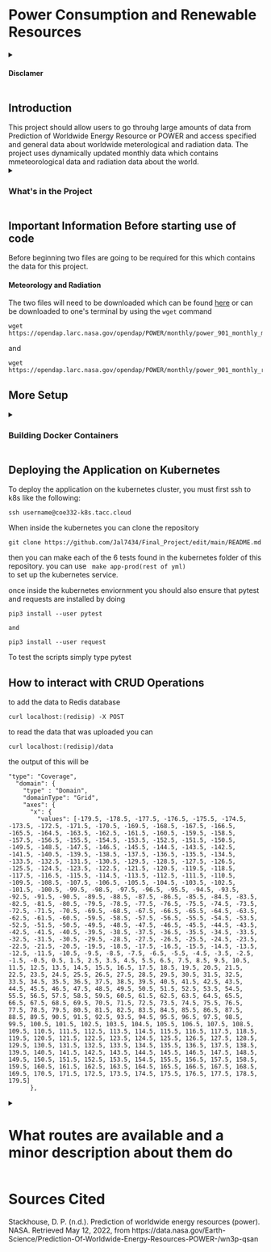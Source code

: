 <h1> Power Consumption and Renewable Resources </h1>
   <details> <summary> <h4>Disclamer</h4> </summary> This repository contains all of the files for the Final project for COE332.
  Due to complication with site resources of data some data was made unavailable 
   </details>
   
<h2> Introduction </h2>
This project should allow users to go throuhg large amounts of data from Prediction of Worldwide Energy Resource or POWER and access specified and general data about worldwide meterological and radiation data. The project uses dynamically updated monthly data which contains mmeteorological data and radiation data about the world.

<details> <summary> <h3> What's in the Project </h3></summary>
   The files in the project are:
   
   -<code> Dockerfiles</code>: Functions to download necassary dependencies and environment variables to set up needed operations for the application.
   -<code> api.py</code>: python script that provides routes to download and returns information from the two data sets.
   6 yml files:
app-prod-api-deployment.yml 
app-prod-api-service.yml
app-prod-db-deployment.yml
app-prod-db-pvc.yml
app-prod-db-service.yml
app-prod-wrk-deployment.yml
   </details>
<h2> Important Information Before starting use of code </h2> 
Before beginning two files are going to be required for this which contains the data for this project. 
<h4> Meteorology and Radiation </h4>
The two files will need to be downloaded which can be found <a href="https://opendap.larc.nasa.gov/opendap/POWER/monthly/contents.html">here</a> or can be downloaded to one's terminal by using the <code>wget</code> command

```
wget https://opendap.larc.nasa.gov/opendap/POWER/monthly/power_901_monthly_meteorology_utc.nc.covjson  
```

and 

```
wget https://opendap.larc.nasa.gov/opendap/POWER/monthly/power_901_monthly_radiation_utc.nc.covjson
```

<h2> More Setup </h2>
<details> <summary> <h3> Building Docker Containers </h3> </summary>
   -Dockerfile
      - to begin touch a file named Dockerfile to create the file in the directory by using <code> touch Dockerfile </code>
      - A Makefile is also available to facilitate the proccess and have all of the images created in one step, simply use <code> make all </code>
</details>
<h2> Deploying the Application on Kubernetes </h2>
To deploy the application on the kubernetes cluster, you must first ssh to k8s like the following:

```
ssh username@coe332-k8s.tacc.cloud
```

When inside the kubernetes you can clone the repository 

```
git clone https://github.com/Jal7434/Final_Project/edit/main/README.md
```

then you can make each of the 6 tests found in the kubernetes folder of this repository.
you can use <code> make app-prod(rest of yml) </code> to set up the kubernetes service.

once inside the kubernetes enviornment you should also ensure that pytest and requests are installed by doing 

```
pip3 install --user pytest 

and

pip3 install --user request
```
To test the scripts simply type pytest

<h2> How to interact with CRUD Operations </h2>
to add the data to Redis database 

```
curl localhost:(redisip) -X POST
```
to read the data that was uploaded you can
```
curl localhost:(redisip)/data
```

the output of this will be
```
"type": "Coverage",
  "domain": {
    "type" : "Domain",
    "domainType": "Grid",
    "axes": {
      "x": {
        "values": [-179.5, -178.5, -177.5, -176.5, -175.5, -174.5, -173.5, -172.5, -171.5, -170.5, -169.5, -168.5, -167.5, -166.5, -165.5, -164.5, -163.5, -162.5, -161.5, -160.5, -159.5, -158.5, -157.5, -156.5, -155.5, -154.5, -153.5, -152.5, -151.5, -150.5, -149.5, -148.5, -147.5, -146.5, -145.5, -144.5, -143.5, -142.5, -141.5, -140.5, -139.5, -138.5, -137.5, -136.5, -135.5, -134.5, -133.5, -132.5, -131.5, -130.5, -129.5, -128.5, -127.5, -126.5, -125.5, -124.5, -123.5, -122.5, -121.5, -120.5, -119.5, -118.5, -117.5, -116.5, -115.5, -114.5, -113.5, -112.5, -111.5, -110.5, -109.5, -108.5, -107.5, -106.5, -105.5, -104.5, -103.5, -102.5, -101.5, -100.5, -99.5, -98.5, -97.5, -96.5, -95.5, -94.5, -93.5, -92.5, -91.5, -90.5, -89.5, -88.5, -87.5, -86.5, -85.5, -84.5, -83.5, -82.5, -81.5, -80.5, -79.5, -78.5, -77.5, -76.5, -75.5, -74.5, -73.5, -72.5, -71.5, -70.5, -69.5, -68.5, -67.5, -66.5, -65.5, -64.5, -63.5, -62.5, -61.5, -60.5, -59.5, -58.5, -57.5, -56.5, -55.5, -54.5, -53.5, -52.5, -51.5, -50.5, -49.5, -48.5, -47.5, -46.5, -45.5, -44.5, -43.5, -42.5, -41.5, -40.5, -39.5, -38.5, -37.5, -36.5, -35.5, -34.5, -33.5, -32.5, -31.5, -30.5, -29.5, -28.5, -27.5, -26.5, -25.5, -24.5, -23.5, -22.5, -21.5, -20.5, -19.5, -18.5, -17.5, -16.5, -15.5, -14.5, -13.5, -12.5, -11.5, -10.5, -9.5, -8.5, -7.5, -6.5, -5.5, -4.5, -3.5, -2.5, -1.5, -0.5, 0.5, 1.5, 2.5, 3.5, 4.5, 5.5, 6.5, 7.5, 8.5, 9.5, 10.5, 11.5, 12.5, 13.5, 14.5, 15.5, 16.5, 17.5, 18.5, 19.5, 20.5, 21.5, 22.5, 23.5, 24.5, 25.5, 26.5, 27.5, 28.5, 29.5, 30.5, 31.5, 32.5, 33.5, 34.5, 35.5, 36.5, 37.5, 38.5, 39.5, 40.5, 41.5, 42.5, 43.5, 44.5, 45.5, 46.5, 47.5, 48.5, 49.5, 50.5, 51.5, 52.5, 53.5, 54.5, 55.5, 56.5, 57.5, 58.5, 59.5, 60.5, 61.5, 62.5, 63.5, 64.5, 65.5, 66.5, 67.5, 68.5, 69.5, 70.5, 71.5, 72.5, 73.5, 74.5, 75.5, 76.5, 77.5, 78.5, 79.5, 80.5, 81.5, 82.5, 83.5, 84.5, 85.5, 86.5, 87.5, 88.5, 89.5, 90.5, 91.5, 92.5, 93.5, 94.5, 95.5, 96.5, 97.5, 98.5, 99.5, 100.5, 101.5, 102.5, 103.5, 104.5, 105.5, 106.5, 107.5, 108.5, 109.5, 110.5, 111.5, 112.5, 113.5, 114.5, 115.5, 116.5, 117.5, 118.5, 119.5, 120.5, 121.5, 122.5, 123.5, 124.5, 125.5, 126.5, 127.5, 128.5, 129.5, 130.5, 131.5, 132.5, 133.5, 134.5, 135.5, 136.5, 137.5, 138.5, 139.5, 140.5, 141.5, 142.5, 143.5, 144.5, 145.5, 146.5, 147.5, 148.5, 149.5, 150.5, 151.5, 152.5, 153.5, 154.5, 155.5, 156.5, 157.5, 158.5, 159.5, 160.5, 161.5, 162.5, 163.5, 164.5, 165.5, 166.5, 167.5, 168.5, 169.5, 170.5, 171.5, 172.5, 173.5, 174.5, 175.5, 176.5, 177.5, 178.5, 179.5]
      },

```
 <details> <summary> <h1> What routes are available and a minor description about them do </h1> </summary> 
ALLSKY_SFC_LW_DWN: 
   
Downward Thermal Infrared (Longwave) Radiative Flux

ALLSKY_SFC_SW_DWN:
   
All Sky Insolation Incident on a Horizontal Surface

ALLSKY_SFC_SW_DWN_00_GMT: 
   
All Sky Insolation Incident On A Horizontal Surface at 00 GMT

ALLSKY_SFC_SW_DWN_03_GMT: 
   
All Sky Insolation Incident On A Horizontal Surface at 03 GMT

ALLSKY_SFC_SW_DWN_06_GMT: 
   
All Sky Insolation Incident On A Horizontal Surface at 06 GMT

ALLSKY_SFC_SW_DWN_09_GMT:
   
All Sky Insolation Incident On A Horizontal Surface at 09 GMT

ALLSKY_SFC_SW_DWN_12_GMT:
   
All Sky Insolation Incident On A Horizontal Surface at 12 GMT

ALLSKY_SFC_SW_DWN_15_GMT:
   
All Sky Insolation Incident On A Horizontal Surface at 15 GMT

ALLSKY_SFC_SW_DWN_18_GMT: 
   
All Sky Insolation Incident On A Horizontal Surface at 18 GMT

ALLSKY_SFC_SW_DWN_21_GMT: 
   
All Sky Insolation Incident On A Horizontal Surface at 21 GMT

ALLSKY_SFC_SW_DWN_MAX_DIFF: 
   
Maximum Monthly Difference From Monthly Averaged All Sky Insolation

ALLSKY_SFC_SW_DWN_MIN_DIFF: 
   
Minimum Monthly Difference From Monthly Averaged All Sky Insolation

ALLSKY_TOA_SW_DWN:
   
Top-of-atmosphere Insolation

CDD0:
   
Cooling Degree Days Above 0 C

CDD10:
   
Cooling Degree Days Above 10 C

CDD18_3:
   
Cooling Degree Days Above 18.3 C

CLD_AMT:
   
Daylight Cloud Amount

CLD_AMT_00_GMT:
   
Cloud Amount at 00 GMT

CLD_AMT_03_GMT:
   
Cloud Amount at 03 GMT

CLD_AMT_06_GMT:
   
Cloud Amount at 06 GMT

CLD_AMT_09_GMT:
   
Cloud Amount at 09 GMT

CLD_AMT_12_GMT:
   
Cloud Amount at 12 GMT

CLD_AMT_15_GMT:
   
Cloud Amount at 15 GMT

CLD_AMT_18_GMT:
   
Cloud Amount at 18 GMT

CLD_AMT_21_GMT:
   
Cloud Amount at 21 GMT

CLRSKY_DIFF:
   
Clear Sky Diffuse Radiation On A Horizontal Surface

CLRSKY_NKT:
   
Normalized Clear Sky Insolation Clearness Index

CLRSKY_SFC_SW_DWN:
   
Clear Sky Insolation Incident on a Horizontal Surface

DIFF:
   
Diffuse Radiation On A Horizontal Surface

DIFF_MAX:
   
Maximum Diffuse Radiation On A Horizontal Surface

DIFF_MIN:
   
Minimum Diffuse Radiation On A Horizontal Surface

DNR:
   
Direct Normal Radiation

DNR_MAX:
   
Maximum Direct Normal Radiation

DNR_MAX_DIFF:
   
Maximum Difference From Monthly Averaged Direct Normal Radiation

DNR_MIN:
   
Minimum Direct Normal Radiation

DNR_MIN_DIFF:
   
Minimum Difference From Monthly Averaged Direct Norma l Radiation

EQVLNT_NO_SUN_BLACKDAYS_1:
   
Equivalent Number Of NO-SUN Or BLACK Days Over A Consecutive 1-day Period

EQVLNT_NO_SUN_BLACKDAYS_14:
   
Equivalent Number Of NO-SUN Or BLACK Days Over A Consecutive 14-day Period

EQVLNT_NO_SUN_BLACKDAYS_21:
   
Equivalent Number Of NO-SUN Or BLACK Days Over A Consecutive 21-day Period

EQVLNT_NO_SUN_BLACKDAYS_3:
   
Equivalent Number Of NO-SUN Or BLACK Days Over A Consecutive 3-day Period

EQVLNT_NO_SUN_BLACKDAYS_7:
   
Equivalent Number Of NO-SUN Or BLACK Days Over A Consecutive 7-day Period

EQVLNT_NO_SUN_BLACKDAYS_MONTH:
   
Equivalent Number Of NO-SUN Or BLACK Days Over A Consecutive Month Period

FROST_DAYS:
   
Frost Days

FRQ_BRKNCLD_10_70_00_GMT:
   
Frequency Of Broken-cloud Skies 10 - 70 % At 00 GMT

FRQ_BRKNCLD_10_70_03_GMT:
   
Frequency Of Broken-cloud Skies 10 - 70 % At 03 GMT

FRQ_BRKNCLD_10_70_06_GMT:
   
Frequency Of Broken-cloud Skies 10 - 70 % At 06 GMT

FRQ_BRKNCLD_10_70_09_GMT:
   
Frequency Of Broken-cloud Skies 10 - 70 % At 09 GMT

FRQ_BRKNCLD_10_70_12_GMT:
   
Frequency Of Broken-cloud Skies 10 - 70 % At 12 GMT

FRQ_BRKNCLD_10_70_15_GMT:
   
Frequency Of Broken-cloud Skies 10 - 70 % At 15 GMT

FRQ_BRKNCLD_10_70_18_GMT:
   
Frequency Of Broken-cloud Skies 10 - 70 % At 18 GMT

FRQ_BRKNCLD_10_70_21_GMT:
   
Frequency Of Broken-cloud Skies 10 - 70 % At 21 GMT

FRQ_CLRSKY_0_10_00_GMT:
   
Frequency Of Clear Skies < 10 % At 00 GMT

FRQ_CLRSKY_0_10_03_GMT:
                             
Frequency Of Clear Skies < 10 % At 03 GMT

FRQ_CLRSKY_0_10_06_GMT:
   
Frequency Of Clear Skies < 10 % At 06 GMT

FRQ_CLRSKY_0_10_09_GMT:
                             
Frequency Of Clear Skies < 10 % At 09 GMT

FRQ_CLRSKY_0_10_12_GMT:
   
Frequency Of Clear Skies < 10 % At 12 GMT

FRQ_CLRSKY_0_10_15_GMT:
                             
Frequency Of Clear Skies < 10 % At 15 GMT

FRQ_CLRSKY_0_10_18_GMT:
   
Frequency Of Clear Skies < 10 % At 18 GMT

FRQ_CLRSKY_0_10_21_GMT:
                             
Frequency Of Clear Skies < 10 % At 21 GMT

FRQ_NROVRCST_70_00_GMT:
   
Frequency Of Near-overcast Skies >= 70 % At 00 GMT

FRQ_NROVRCST_70_03_GMT:
   
Frequency Of Near-overcast Skies >= 70 % At 03 GMT

FRQ_NROVRCST_70_06_GMT:
   
Frequency Of Near-overcast Skies >= 70 % At 06 GMT

FRQ_NROVRCST_70_09_GMT:
   
Frequency Of Near-overcast Skies >= 70 % At 09 GMT

FRQ_NROVRCST_70_12_GMT:
   
Frequency Of Near-overcast Skies >= 70 % At 12 GMT

FRQ_NROVRCST_70_15_GMT:
   
Frequency Of Near-overcast Skies >= 70 % At 15 GMT

FRQ_NROVRCST_70_18_GMT:
   
Frequency Of Near-overcast Skies >= 70 % At 18 GMT

FRQ_NROVRCST_70_21_GMT:
   
Frequency Of Near-overcast Skies >= 70 % At 21 GMT

HDD0:
   
Heating Degree Days Below 0 C

HDD10:
   
Heating Degree Days Below 10 C

HDD18_3:
   
Heating Degree Days Below 18.3 C

INSOL_MIN_CONSEC_1:
   
Minimum Available Insolation Over A Consecutive 1-day Period

INSOL_MIN_CONSEC_14:
   
Minimum Available Insolation Over A Consecutive 14-day Period

INSOL_MIN_CONSEC_21:
   
Minimum Available Insolation Over A Consecutive 21-day Period

INSOL_MIN_CONSEC_3:
   
Minimum Available Insolation Over A Consecutive 3-day Period

INSOL_MIN_CONSEC_7:
   
Minimum Available Insolation Over A Consecutive 7-day Period

INSOL_MIN_CONSEC_MONTH:
   
Minimum Available Insolation Over A Consecutive Month Period

KT:
   
Insolation Clearness Index

KT_CLEAR:
   
Clear Sky Insolation Clearness Index

MIDDAY_INSOL:
   
Midday Insolation Incident On A Horizontal Surface

NKT:
   
Normalized Insolation Clearness Index

NO_SUN_BLACKDAYS_MAX:
   
Maximum NO-SUN Or BLACK Days

PHIS:
   
Surface Geopotential

PRECTOT:
   
Precipitation

PS:
   
Surface Pressure

PSC:
   
Corrected Atmospheric Pressure (Adjusted For Site Elevation)

QV2M:
   
Specific Humidity at 2 Meters

RH2M:
   
Relative Humidity at 2 Meters

SG_DAY_COZ_ZEN_AVG:
   
Daylight Average Of Hourly Cosine Solar Zenith Angles

SG_DAY_HOUR_AVG:
   
Daylight Hours

SG_DEC_AVG:
   
Declination

SG_HR_AZM_ANG_AVG:
   
Hourly Solar Azimuth Angles

SG_HR_HRZ_ANG_AVG:
   
Hourly Solar Angles Relative To The Horizon

SG_HR_SET_ANG:
   
Sunset Hour Angle

SG_MAX_HRZ_ANG:
   
Maximum Solar Angle Relative To The Horizon

SG_MID_COZ_ZEN_ANG:
   
Cosine Solar Zenith Angle At Mid-Time Between Sunrise And Solar Noon

SG_NOON:
   
Solar Noon

SI_EF_TILTED_SURFACE_HORIZONTAL:
   
Solar Irradiance for Equator Facing Horizontal Surface

SI_EF_TILTED_SURFACE_LAT_MINUS15:
   
Solar Irradiance for Equator Facing Latitude Minus 15 Tilt

SI_EF_TILTED_SURFACE_LATITUDE:
   
Solar Irradiance for Equator Facing Latitude Tilt

SI_EF_TILTED_SURFACE_LAT_PLUS15:
   
Solar Irradiance for Equator Facing Latitude Plus 15 Tilt

SI_EF_TILTED_SURFACE_VERTICAL:
   
Solar Irradiance for Equator Facing Vertical Surface

SI_EF_OPTIMAL:
   
Solar Irradiance Optimal

SI_EF_OPTIMAL_ANG:
   
Solar Irradiance Optimal Angle

SI_EF_OPTIMAL_ANG_ORT:
   
Solar Irradiance Tilted Surface Orientation

SI_EF_TRACKER:
   
Solar Irradiance Irradiance Tracking the Sun

SI_EF_TILTED_SURFACE:
   
Solar Irradiance for Equator Facing Tilted Surfaces (Set of Surfaces)

SI_EF_MIN_TILTED_SURFACE_HORIZONTAL:
   
Minimum Solar Irradiance for Equator Facing Horizontal Surface

SI_EF_MIN_TILTED_SURFACE_LAT_MINUS15:
   
Minimum Solar Irradiance for Equator Facing Latitude Minus 15 Tilt

SI_EF_MIN_TILTED_SURFACE_LATITUDE:
   
Minimum Solar Irradiance for Equator Facing Latitude Tilt

SI_EF_MIN_TILTED_SURFACE_LAT_PLUS15:
   
Minimum Solar Irradiance for Equator Facing Latitude Plus 15 Tilt

SI_EF_MIN_TILTED_SURFACE_VERTICAL:
   
Minimum Solar Irradiance for Equator Facing Vertical Surface

SI_EF_MIN_OPTIMAL:
   
Minimum Solar Irradiance Optimal

SI_EF_MIN_OPTIMAL_ANG:
   
Minimum Solar Irradiance Optimal Angle

SI_EF_MIN_OPTIMAL_ANG_ORT:
   
Minimum Solar Irradiance Tilted Surface Orientation

SI_EF_MIN_TRACKER:
   
Minimum Solar Irradiance Irradiance Tracking the Sun

SI_EF_MIN_TILTED_SURFACE:
   
Minimum Solar Irradiance for Equator Facing Tilted Surfaces (Set of Surfaces)

SI_EF_MAX_TILTED_SURFACE_HORIZONTAL:
   
Maximum Solar Irradiance for Equator Facing Horizontal Surface

SI_EF_MAX_TILTED_SURFACE_LAT_MINUS15:
   
Maximum Solar Irradiance for Equator Facing Latitude Minus 15 Tilt

SI_EF_MAX_TILTED_SURFACE_LATITUDE:
   
Maximum Solar Irradiance for Equator Facing Latitude Tilt

SI_EF_MAX_TILTED_SURFACE_LAT_PLUS15:
   
Maximum Solar Irradiance for Equator Facing Latitude Plus 15 Tilt

SI_EF_MAX_TILTED_SURFACE_VERTICAL:
   
Maximum Solar Irradiance for Equator Facing Vertical Surface

SI_EF_MAX_OPTIMAL:
   
Maximum Solar Irradiance Optimal

SI_EF_MAX_OPTIMAL_ANG:
   
Maximum Solar Irradiance Optimal Angle

SI_EF_MAX_OPTIMAL_ANG_ORT:
   
Maximum Solar Irradiance Tilted Surface Orientation

SI_EF_MAX_TRACKER:
   
Maximum Solar Irradiance Irradiance Tracking the Sun

SI_EF_MAX_TILTED_SURFACE:
   
Maximum Solar Irradiance for Equator Facing Tilted Surfaces (Set of Surfaces)

SR:
   
Surface Roughness

SRF_ALB:
   
Surface Albedo

T10M:
   
Temperature at 10 Meters

T10M_MAX:
   
Maximum Temperature at 10 Meters

T10M_MIN:
   
Minimum Temperature at 10 Meters

T10M_RANGE:
   
Temperature Range at 10 Meters

T2M:

Temperature at 2 Meters

T2MDEW:
   
Dew/Frost Point at 2 Meters

T2MWET:
   
Wet Bulb Temperature at 2 Meters

T2M_MAX:
   
Maximum Temperature at 2 Meters

T2M_MIN:
   
Minimum Temperature at 2 Meters

T2M_RANGE:
   
Temperature Range at 2 Meters

TM_ZONES:
   
Climate Thermal and Moisture Zones

TQV:

Total Column Precipitable Water

TS:
   
Earth Skin Temperature

TS_AMP:
   
Earth Skin Temperature Amplitude

TS_MAX:
   
Maximum Earth Skin Temperature

TS_MIN:
   
Minimum Earth Skin Temperature

TS_RANGE:
   
Earth Skin Temperature Range

T_ZONES:
   
Climate Thermal Zones

U10M:
   
Eastward Wind at 10 Meters

V10M:
   
Northward Wind at 10 Meters

WS10M:
   
Wind Speed at 10 Meters

WS10M_MAX:
   
Maximum Wind Speed at 10 Meters

WS10M_MIN:
   
Minimum Wind Speed at 10 Meters

WS10M_RANGE:
   
Wind Speed Range at 10 Meters

WS2M:
   
Wind Speed at 2 Meters

WS2M_MAX:
   
Maximum Wind Speed at 2 Meters

WS2M_MIN:
   
Minimum Wind Speed at 2 Meters

WS2M_RANGE:
   
Wind Speed Range at 2 Meters

WS50M:
   
Wind Speed at 50 Meters

WS50M_MAX:
   
Maximum Wind Speed at 50 Meters

WS50M_MIN:
   
Minimum Wind Speed at 50 Meters

WS50M_RANGE:
   
Wind Speed Range at 50 Meters

WSC:
   
Corrected Wind Speed (Adjusted For Elevation)
</details>
   
   <h1> Sources Cited </h1> 
   Stackhouse, D. P. (n.d.). Prediction of worldwide energy resources (power). NASA. Retrieved May 12, 2022, from https://data.nasa.gov/Earth-Science/Prediction-Of-Worldwide-Energy-Resources-POWER-/wn3p-qsan 
